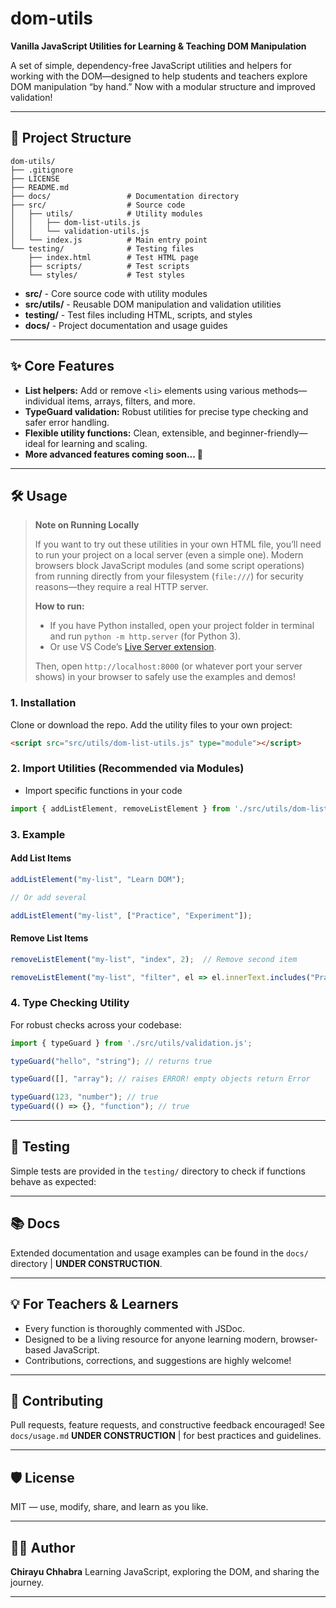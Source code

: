 # dom-utils

**Vanilla JavaScript Utilities for Learning & Teaching DOM Manipulation**

A set of simple, dependency-free JavaScript utilities and helpers for working with the DOM—designed to help students and teachers explore DOM manipulation “by hand.” Now with a modular structure and improved validation!

---

## 🚀 Project Structure


```
dom-utils/
├── .gitignore
├── LICENSE
├── README.md
├── docs/                 # Documentation directory
├── src/                  # Source code
│   ├── utils/            # Utility modules
│   │   ├── dom-list-utils.js
│   │   └── validation-utils.js
│   └── index.js          # Main entry point
└── testing/              # Testing files
    ├── index.html        # Test HTML page
    ├── scripts/          # Test scripts
    └── styles/           # Test styles
```


- **src/** - Core source code with utility modules
- **src/utils/** - Reusable DOM manipulation and validation utilities
- **testing/** - Test files including HTML, scripts, and styles
- **docs/** - Project documentation and usage guides

---

## ✨ Core Features

- **List helpers:** Add or remove `<li>` elements using various methods—individual items, arrays, filters, and more.
- **TypeGuard validation:** Robust utilities for precise type checking and safer error handling.
- **Flexible utility functions:** Clean, extensible, and beginner-friendly—ideal for learning and scaling.
- **More advanced features coming soon... 🚀**

---

## 🛠️ Usage

> **Note on Running Locally**
>
> If you want to try out these utilities in your own HTML file, you’ll need to run your project on a local server (even a simple one). Modern browsers block JavaScript modules (and some script operations) from running directly from your filesystem (`file:///`) for security reasons—they require a real HTTP server.
>
> **How to run:**
> - If you have Python installed, open your project folder in terminal and run `python -m http.server` (for Python 3).
> - Or use VS Code’s [Live Server extension](https://marketplace.visualstudio.com/items?itemName=ritwickdey.LiveServer).
>
> Then, open `http://localhost:8000` (or whatever port your server shows) in your browser to safely use the examples and demos!


### 1. Installation

Clone or download the repo.
Add the utility files to your own project:

```html
<script src="src/utils/dom-list-utils.js" type="module"></script>
```


### 2. Import Utilities (Recommended via Modules)

- Import specific functions in your code

```javascript
import { addListElement, removeListElement } from './src/utils/dom-list-utils.js';
```


### 3. Example

#### Add List Items

```javascript
addListElement("my-list", "Learn DOM");

// Or add several

addListElement("my-list", ["Practice", "Experiment"]);
```

#### Remove List Items

```javascript
removeListElement("my-list", "index", 2);  // Remove second item

removeListElement("my-list", "filter", el => el.innerText.includes("Practice"));  // Remove items by filter
```


### 4. Type Checking Utility

For robust checks across your codebase:

```javascript
import { typeGuard } from './src/utils/validation.js';

typeGuard("hello", "string"); // returns true

typeGuard([], "array"); // raises ERROR! empty objects return Error

typeGuard(123, "number"); // true
typeGuard(() => {}, "function"); // true
```



---


## 🧪 Testing

Simple tests are provided in the `testing/` directory  to check if functions behave as expected:


---

## 📚 Docs

Extended documentation and usage examples can be found in the `docs/` directory | **UNDER CONSTRUCTION**.

---

## 💡 For Teachers & Learners

- Every function is thoroughly commented with JSDoc.
- Designed to be a living resource for anyone learning modern, browser-based JavaScript.
- Contributions, corrections, and suggestions are highly welcome!

---

## 🤝 Contributing

Pull requests, feature requests, and constructive feedback encouraged! See `docs/usage.md` **UNDER CONSTRUCTION** | for best practices and guidelines.

---

## 🛡️ License

MIT — use, modify, share, and learn as you like.

---

## 👨‍💻 Author

**Chirayu Chhabra**
Learning JavaScript, exploring the DOM, and sharing the journey.

---

